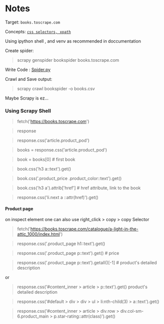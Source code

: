 # Notes

Target: `books.toscrape.com`

Concepts: [`css selectors, xpath`](https://docs.scrapy.org/en/latest/topics/selectors.html) 

Using ipython shell , and venv as recommended in doccumentation

Create spider:

>scrapy genspider bookspider books.toscrape.com

Write Code : [Spider.py](spiders\bookspider.py)

Crawl and Save output:

>scrapy crawl bookspider -o books.csv

Maybe Scrapy is ez... 

### Using Scrapy Shell

>fetch('https://books.toscrape.com')

>response

>response.css('article.product_pod')

>books = response.css('article.product_pod')

>book = books[0] # first book

>book.css('h3 a::text').get()

>book.css('.product_price .product_color::text').get()

>book.css('h3 a').attrib['href'] # href attribute, link to the book

>response.css('li.next a ::attr(href)').get()

#### Product page

on inspect element one can also use  right_click > copy > copy Selector

>fetch('https://books.toscrape.com/catalogue/a-light-in-the-attic_1000/index.html')

>response.css('.product_page h1::text').get()

>response.css('.product_page p::text').get() # price

>response.css('.product_page p::text').getall()[-1] # product's detailed description

or

>response.css('#content_inner > article > p::text').get() product's detailed description

>response.css('#default > div > div > ul > li:nth-child(3) > a::text').get()  

>response.css('#content_inner > article > div.row > div.col-sm-6.product_main > p.star-rating::attr(class)').get()